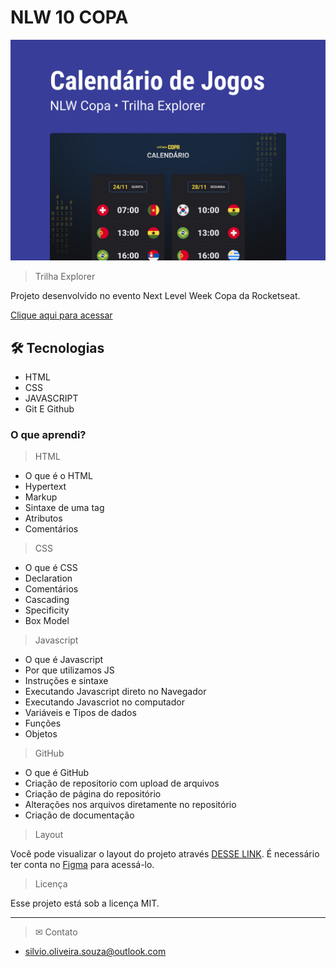 # NLW 10 COPA

![preview](/.github/preview.jpg)

> Trilha Explorer

Projeto desenvolvido no evento Next Level Week Copa da Rocketseat.

[Clique aqui para acessar](https://silvinsouza.github.io/nlw-esports-explorer)

## 🛠 Tecnologias

- HTML
- CSS
- JAVASCRIPT
- Git E Github

### O que aprendi?

> HTML

- O que é o HTML
- Hypertext
- Markup
- Sintaxe de uma tag
- Atributos
- Comentários

> CSS

- O que é CSS
- Declaration
- Comentários
- Cascading
- Specificity
- Box Model

> Javascript

- O que é Javascript
- Por que utilizamos JS
- Instruções e sintaxe
- Executando Javascript direto no Navegador
- Executando Javascriot no computador
- Variáveis e Tipos de dados
- Funções
- Objetos

> GitHub

- O que é GitHub
- Criação de repositorio com upload de arquivos 
- Criação de página do repositório
- Alterações nos arquivos diretamente no repositório 
- Criação de documentação

> Layout

Você pode visualizar o layout do projeto através [DESSE LINK](https://www.figma.com/file/J1Z33MISC22YZB8wfxiIns/NLW-Copa-Explorer/duplicate). É necessário ter conta no [Figma](https://figma.com) para acessá-lo.

> Licença

Esse projeto está sob a licença MIT.

---


> ✉ Contato

- silvio.oliveira.souza@outlook.com
